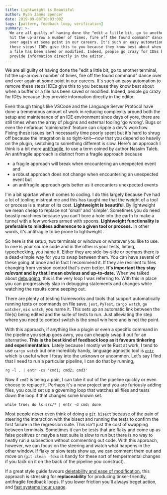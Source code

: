 ```yaml
---
title: Lightweight is Beautiful
author: Ryan James Spencer
date: 2019-09-08T10:03:00Z
tags: [pattern, feedback loop, verification]
summary: >-
  We are all guilty of having done the "edit a little bit, go to another terminal,
  hit the up-arrow a number of times, fire off the found command" dance over and
  over again at some point in our careers. It's such an easy automation to remove
  these steps! IDEs give this to you because they know best about when a buffer or
  a file has been saved or modified. Indeed, people go crazy for IDEs because they
  provide information directly in the editor.
---
```


We are all guilty of having done the "edit a little bit, go to another terminal,
hit the up-arrow a number of times, fire off the found command" dance over and
over again at some point in our careers. It's such an easy automation to remove
these steps! IDEs give this to you because they know best about when a buffer or
a file has been saved or modified. Indeed, people go crazy for IDEs because they
provide information directly in the editor.

Even though things like VSCode and the Language Server Protocol have done a
tremendous amount of work in reducing complexity around both the setup and
maintenance of an IDE environment since days of yore, there are still times when
the array of plugins and external tooling 'go wrong'. Bugs or even the nefarious
'opinionated' feature can cripple a dev's workflow. Fixing these issues isn't
necessarily time poorly spent but it's hard to shrug off because the integration
is so tight-knit—now that you depend so heavily on the plugin, switching to
something different is slow. Here's an approach I think is a bit more
[antifragile](https://www.goodreads.com/book/show/13530973-antifragile), to use
a term coined by author Nassim Taleb. An antifragile approach is distinct from a
fragile approach because

* a fragile approach will break when encountering an unexpected event and
* a robust approach does not change when encountering an unexpected event but
* an antifragile approach gets better as it encounters unexpected events

I'm a bit spartan when it comes to coding. I do this largely because I've had a
lot of tooling mistreat me and this has taught me that the weight of a tool or
process is a matter of its cost. **Lightweight is beautiful**. By lightweight we
mean cheap to replace not 'small' and 'simple'. Sometimes you do need beastly
machines because you can't bore a hole into the earth to make a tunnel with a
few workers armed with spoons. **Lightweight functionality is preferable to
mindless adherence to a given tool or process.** In other words, it's
antifragile to be prone to lightweight .

So here is the setup; two terminals or windows or whatever you like to use. In
one is your source code and in the other is your tests, linting, typechecking,
you name it. Either they are side-by-side or perhaps there is a dead-simple way
for you to swap between them. You can have several of these going at once and in
fact I recommend it. If they are resilient to files changing from version
control that's even better. **It's important they stay _relevant_ and by that I
mean obvious and up-to-date.** When we talked about
[debugging](https://www.justanotherdot.com/posts/stdout_is_forever.html), this
is the very loop I was referring to. With this in place you can progressively
slap in debugging statements and changes while watching the results come seeping
out.

There are plenty of testing frameworks and tools that support automatically
running tests or commands on file save. `jest`, `PyTest`, `cargo watch`, `go
watcher`, `mix watch`, you name it. This sets up an automatic link between the
file(s) being edited and the suite of tests to run. Just alleviating the step
where you need to context switch is the small win here and is not the point.

With this approach, if anything like a plugin or even a specific command in the
pipeline you setup goes awry, you can cheaply swap it out for an alternative.
**This is the best kind of feedback loop as it favours tinkering and
experimentation.** Lately because I mostly write Rust at work, I tend to use
`cargo watch` but one incredibly handy, language agnostic tool is
[`entr`](http://eradman.com/entrproject/) which is useful when I foray into the
unknown or uncommon. Let's say I find that I need to run a particular pipeline,
I can do that by running,

`rg -l . | entr -cs 'cmd1; cmd2; cmd3'`

Now if `cmd2` is being a pain, I can take it out of the pipeline quickly or even
choose to replace it. Perhaps it's a new project and you are furiously adding
files, you could set up a governing loop that watches all files and tears down
the loop if that changes some known set.

`while true; do ls src/* | entr -d cmd; done`

Most people never even think of doing a `git bisect` because of the pain of
steering the interaction with the bisect and running the tests to confirm the
first failure in the regression suite. This isn't just the cost of swapping
between terminals. Sometimes it can be tests that are flaky and come up as false
positives or maybe a test suite is slow to run but there is no way to neatly run
a subsection without commenting out code. With this approach, however, we can
focus on the steering and watch what happens in the other window. If flaky or
slow tests show up, we can comment them out and move on (`git clean -fdxx` is
handy for these sort of tempermental changes if you tack on it on the back of
the pipeline you construct).

If a great style guide favours [deletability and ease of
modification](https://www.justanotherdot.com/posts/a_plea_for_style_guides.html),
this approach is stressing for **replaceability** for producing tinker-friendly,
antifragile feedback loops. If you lower friction you'll always beget action,
and [fast systems incur usage](http://jsomers.net/blog/speed-matters).
